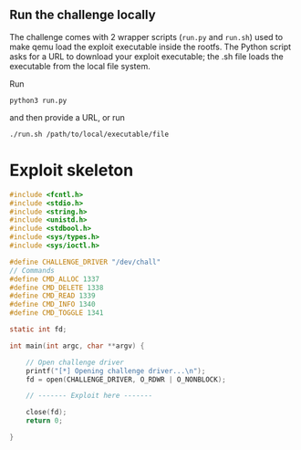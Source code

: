 ## Run the challenge locally
The challenge comes with 2 wrapper scripts (`run.py` and `run.sh`) used to make qemu load the exploit executable inside the rootfs. The Python script asks for a URL to download your exploit executable; the .sh file loads the executable from the local file system.  

Run 
```
python3 run.py 
```
and then provide a URL, or run
```
./run.sh /path/to/local/executable/file
```

# Exploit skeleton
```c
#include <fcntl.h>
#include <stdio.h>
#include <string.h>
#include <unistd.h>
#include <stdbool.h>
#include <sys/types.h>
#include <sys/ioctl.h>

#define CHALLENGE_DRIVER "/dev/chall"
// Commands
#define CMD_ALLOC 1337
#define CMD_DELETE 1338
#define CMD_READ 1339
#define CMD_INFO 1340
#define CMD_TOGGLE 1341

static int fd;

int main(int argc, char **argv) {

    // Open challenge driver
    printf("[*] Opening challenge driver...\n");
    fd = open(CHALLENGE_DRIVER, O_RDWR | O_NONBLOCK);

    // ------- Exploit here -------

    close(fd);
    return 0;

}
```